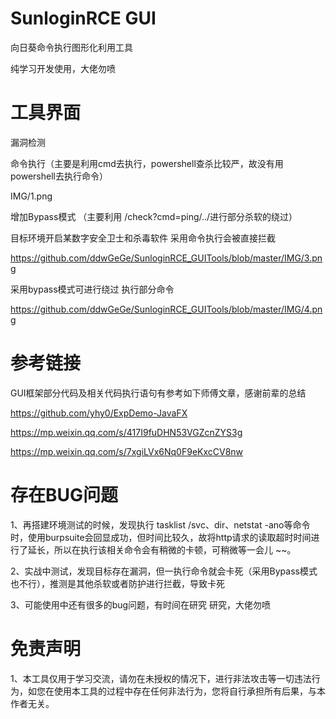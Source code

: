 # SunloginRCE GUI

向日葵命令执行图形化利用工具

纯学习开发使用，大佬勿喷

# 工具界面

漏洞检测 



命令执行（主要是利用cmd去执行，powershell查杀比较严，故没有用powershell去执行命令）

IMG/1.png

增加Bypass模式 （主要利用 /check?cmd=ping/../进行部分杀软的绕过）

目标环境开启某数字安全卫士和杀毒软件 采用命令执行会被直接拦截

https://github.com/ddwGeGe/SunloginRCE_GUITools/blob/master/IMG/3.png

采用bypass模式可进行绕过 执行部分命令

https://github.com/ddwGeGe/SunloginRCE_GUITools/blob/master/IMG/4.png

# 参考链接

GUI框架部分代码及相关代码执行语句有参考如下师傅文章，感谢前辈的总结

https://github.com/yhy0/ExpDemo-JavaFX

https://mp.weixin.qq.com/s/417I9fuDHN53VGZcnZYS3g

https://mp.weixin.qq.com/s/7xgiLVx6Nq0F9eKxcCV8nw

# 存在BUG问题

1、再搭建环境测试的时候，发现执行 tasklist /svc、dir、netstat -ano等命令时，使用burpsuite会回显成功，但时间比较久，故将http请求的读取超时时间进行了延长，所以在执行该相关命令会有稍微的卡顿，可稍微等一会儿 ~~。

2、实战中测试，发现目标存在漏洞，但一执行命令就会卡死（采用Bypass模式也不行），推测是其他杀软或者防护进行拦截，导致卡死

3、可能使用中还有很多的bug问题，有时间在研究 研究，大佬勿喷

# 免责声明

1、本工具仅用于学习交流，请勿在未授权的情况下，进行非法攻击等一切违法行为，如您在使用本工具的过程中存在任何非法行为，您将自行承担所有后果，与本作者无关。
